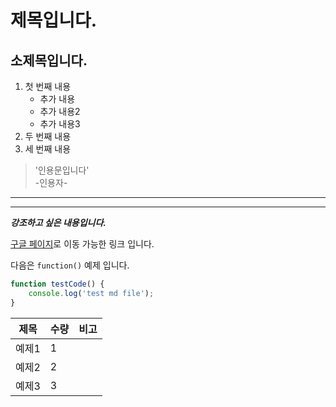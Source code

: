 # 제목입니다.

## 소제목입니다.

1. 첫 번째 내용
   - 추가 내용
   - 추가 내용2
   - 추가 내용3
1. 두 번째 내용
1. 세 번째 내용

> '인용문입니다'  
> -인용자-

---

---

_**강조하고 싶은 내용입니다.**_

[구글 페이지](https://google.com)로 이동 가능한 링크 입니다.

다음은 `function()` 예제 입니다.

```JavaScript
function testCode() {
	console.log('test md file');
}
```

| 제목  | 수량 | 비고 |
| :---: | :--- | ---- |
| 예제1 | 1    |
| 예제2 | 2    |
| 예제3 | 3    |
